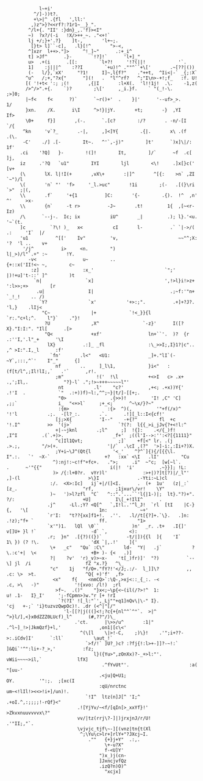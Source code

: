                                                                                                                                                        
                                                                                                                                                       
                                                                                                                                                       
                                                                                                                                                       
                                                                                                                                                       
                                                                                                                                                       
                                                                                                                                                       
                l~+i'                                                                                                                                  
              ^/]-))t?.                                                                                                                                
              +\>|^ .{fl   ',ll:'                                                                                                                      
             ,)z">}?<<rf?:?1r1~__}_".                                                                                                                  
            ^/l+{. "II' :}dn}_,.'f)><I"                                                                                                                
            ~)  ?x?/(-i   !X/>++_~. ."<+!`                                                                                                             
            lj +/;}+'.?}    ]t-,       'l+~;.                                                                                                          
             [}t> l]``-c],   .l}[!^       ">-<,                                                                                                        
            ^]xzr  l++>."]>     ^!_]~"      .:+_i^                                                                                                     
            t] >Jf^      .}-       `!?]!`      'l+]_"                                                                                                  
            u>  .+(i      .[[:        `l+?!     '!?(||!            '`.                                                                                 
            1]    :j|||^    :??I        `+u)!^ .""^``+\['       .~[??|())                                                                              
            (-   l/},`xX'     "?1!     I]~,l{f?"    ."++t,  ^Ii<|-` _{;:X`                                                                             
           ^u^   /;+,"?x{"      "](!   .  "l"^rf?   ^;"I\n>-+!;f_   :f. U!                                                                             
           [( '!+t< ':; ;(!       ,{|I       :l+X(.  'l!!1j!  .\.    -1,z(                                                                             
           />^/>".+{.    `)?        ;\['     ,_i.}f.    ` "(_!-\.     ;>]0;                                                                            
           |~f<    f<      ?)`      `~r()+'  .    }|'      '--uf>_>.     1/                                                                            
           }xn.    /X.      i\I     ^>!}|jY.       +t;       -}  ,YI     If>                                                                           
           \0+     f}]       ,(-.      `.[c?        :/?       . -n/-[I    `/{                                                                          
          ^kn     'v`?_       .-|,     ,]<]Y{        .{|.       x\ .(f     .(\.                                                                        
          -C'    ./] .[-        It~.   ^'`,-j)"        ]t'      `)x]\|/:     1f'                                                                       
         .ci    '?Q]   }-        !(]!        It,        ]/`      ~f  .c[      ]j,                                                                      
         iz     .'?Q   `u1"        IYI        ljl        <\!     .]x[}c('      [v+                                                                     
         (\       lX. l|!I(+       ,vX\+       :|]^       ^[{:    >n` ,ZI     `~")/l                                                                   
         \(       'n` "'  'f>     '_l.>uc"       !1i        ;(-   .[(}\ri    `>"  ;|(,                                                                 
         \\       .f`     '+{1          ]C:       '{-        .{).  !^  ,n'   ^'     >x-                                                                
         \\       {n`     -t r>          -J~       .t!         1{  ,[~<r-            Iz)                                                               
         /\      `--j-.  Ic; ix           iU^       _|         .); l}.'<u.          '~`(t.                                                             
         ]c         `?\! )_   x<           cI       l-          .` `|->/(   .:     'I`  |/                                                             
         'u1          ^[['    Iv"         'v,                      ~~"^;X:  '?  'l ..    v+                                                            
          '/j^          i>     <n.        ")                       l|_>)/l"`.+" :~       !Y.                                                           
            -v<                 u~        ..                       {+::x('II!<~ ~,        c~                                                           
             :z]                :x_'                          `";' |)!+u]'t-::' ]^        )t                                                           
              `n|                `x]                          ',!>l}i!>z+ ':l>>;+>        [r                                                           
               .u|                I|                            .;~f:'"n+     `_!_!    .. /)                                                           
                `Y?               `x'           '+>:;".          .+]+?J?.      'l,}    .lIj<                                                           
                 "C~               |+            `!<_}}{l        `r:."c+l;^.    l"}`    ."}!                                                           
                  ?U               ,X^                `-z}'      I([?X}."I:I:". "Il[      .[>                                                          
                  "Q<              +xf'                 ln+``'.  )?  {r  .:''I,'.l"_+      '\I                                                         
                   lX}          .:]_ _fl                :\_>>I;,I}1?|c".. ,^ >I:".I,_l      :f'                                                        
                    `fn'       .l<"   <U1:              _]+."lI`(-  ~Y`,:::,^`'    I"_"      {]                                                        
                      nf       ..     ]_l\1,            }i<"   :(f[t/l^,;Il!lI;,`   .'`      ,r!.                                                      
                      ;m"            !('  !\l           +<>I   c> .x+    .,';Il,.             "?}-l` .";!>~+++~~~~~l"'                                 
                       nt           .l'    "c?'         ,+<; .+x))Y{'    .!'I  .            `"  .:+))f)~l:,^^;~}|t/]-[[+;.                             
                       "0>                .{>>)!         'I! ,C" 'C]     ,;;`               i_  "<+>l`     ;+_<;`     ^~\x/}?~"                        
                       :{m>              :{>  ^)(,         '"+f(/x)^    '!'l           .;.  -[l?_:.       .`.      .!][_l::I<{cf!'                     
                      [j;>X{          'I--"    -+{?"        fl  +c      '!.I^          >>  '(j>`                 `?(?:  l{{_>i_jJv{?+<!l:^             
                      +|-~jknl       .;l^     ;]  !{]:    .</{_)f!       ,I^I         .(`.+)>.                  _f+'  ;((l'I-->:'':<?[{1111}"          
                      ^c]Il1Qvt;             ;]`    +f[<" lr. .(j        .>.;,        "/>(+.                  '|/`  .\cI ,(?"  '>]-i:,:Ii+?)X.         
                      ;Y+i~\J^(Qt{l        '<_'    ^?^`]{){/[{{\l.        I".:.   `'  ~X-`                    +?   :xx` <\I   .lI'        "Cu          
                     ^):nj!:~c!f"+fc+.   .">;     .i"  ~"c;  [w[~l`.       .      ~'"{{"                         i(|!  'i'         .~}}]; !L:          
                     )> /{:l+0?r.  vYr)l'             :>+|)?]t[?)|/_l"'          ,]-(l                         >\}I              .-Yti:~L)cl           
                    :/.  <X>:Ic]   ij`+|/(]<I.      .  (+  1u'   (z|_:`          [z_.                        "rf,        ;1jxur\/vr!    \Y"            
                    )~   ')>l?zfl  "C`   ^::".'...``'l{|1-)|;  lt}."?)+".       ?/:                         +U]         I\[_+!IlI^      .              
                   .j^     -Ll.;Y? <Q[^   `,I!l..'^l_J!  `rl  [tI    |C-}{,   '\[                          1n:            ~+'                          
                   `r'I:   "t??{xx]f1+!.  .''.   .l//t[{?]+.`\}.   .]n: .!z);"f+ `                        ff.           "1>                            
                   `x'")1.   lQl  \0``            )n'  _r. .t+   .I{]'    v[]U+ }l !`                    -d` `,        <):                             
                   .r;  }n"  .[{?)((})`         -t/|]){{l  ]{    'I`     1\ }) (? !\.                   'dX `|,.!'    ]{'                              
                    \+   _c"   "Qu` :C\"       ld-  "Y|   .j`           ?\.:c'+|  \<                    +B+ )- {<   .)]                                
                    ?|    ?v'  'r)_v)>~x-    't[_)fr)]'  "?)          `--  \] jl  /i                    fZ "x.?}   ^\_                                 
                    "c"    1j   "f/O+."fY?!'</J;.:/-  l_]]\?          ,,  .c: \>  >t.                  ^Q{ +)'f'  ,f>                                  
                     <x"    f{    <nmCQ>`:\Q-,>xj<::_{_:. -<              .c, >\   -)"             '!{xvo: /l!)  ;rl                                   
                      >f~.  .()"    "}x<;~\p{<~(il(/?>!^  1:               u! .1-   I}_I'     ';-fCpmn>)w."r [+ !rI                                    
                       `?(?I' ![_l:"`',_Lj""+q1]nQv\|\-" I}.              'cj   +-;` 'i}tuzvzQwpOc)!. .dr (<^|"[/"                                     
                         'l-[[?|j(((]<!;?c{+{nl^^`^"`.  >|^             ^>}l/],<}x0dZZZ0LUcf)_l^      (#,??"/)\_                                       
                             .'ct.      |\>>/u^       :1|"         .^l~]_!>|JkmQzf}+l,'              ,on1|[c\<'                                        
                               ^(\[l    \|>!-C,    ;)\}!    .'";i+??->:.iCdv]I'      `:ll`           \aut_!`                                           
                                 `>f/!` ]U?_)c? :?fj{!:l>+-]]?-~!:`    ]&Qi`'^":li+-?_>,'          :fz;                                                
                                    l}({Yu>",zOnXx)?-_+>l:"'.          vWii~~~~>il,`             lfX]                                                  
                                       .^fYvUt"'.                      :a(                    "[uu-'                                                   
                                      .<ju|Q+U1;                        OY.         '":;.  ;[xc(I                                                      
                                      :qU/nrctnc                        um~<!lIl!><<>!i+]/un)!.                                                        
                                 `!I^  ltz(n]J[^ 'I;^                  .+oI.^,:;;;;!-rQf}<"                                                            
                              .![YjYv/~<f/[qIn[>_xxYf}!'               >Zkvxnuuvvvvx\?"                                                                
                              vv/|tz(rrj\?-]|)jrxjnJ/r/U!              .'"II;,"`.                                                                      
                              \vjvjc_tjf\~-][(vnz|tn{t(Xl                                                                                              
                               ^;\Yu\c>lr+]rlY+"?JXcj~I.                                                                                               
                                  .""   {+}j+Y"  .:,.                                                                                                  
                                        \+-u?X"                                                                                                        
                                        f-<U]Y'                                                                                                        
                                      ")x_)j(cn-                                                                                                       
                                      ]JxncjvfQz                                                                                                       
                                      .izQ?n)O)^                                                                                                       
                                        "xcjx]                                                                                                         
